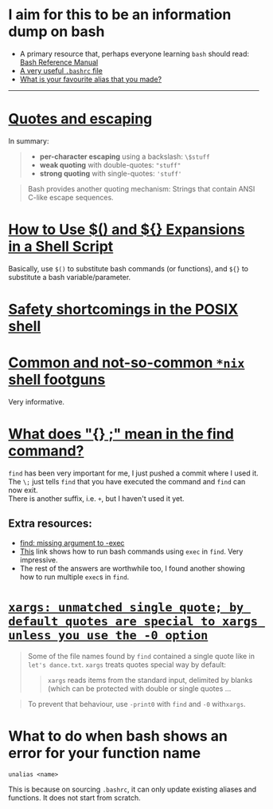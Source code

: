 # I aim for this to be an information dump on bash

- A primary resource that, perhaps everyone learning `bash` should read: [Bash Reference Manual](https://www.gnu.org/savannah-checkouts/gnu/bash/manual/bash)
- [A very useful `.bashrc` file](https://www.reddit.com/r/commandline/comments/9md3pp/a_very_useful_bashrc_file/)
- [What is your favourite alias that you made?](https://www.reddit.com/r/commandline/comments/pmtnwj/what_is_your_favorite_alias_that_you_made/)
---

# [Quotes and escaping](https://wiki.bash-hackers.org/syntax/quoting)

In summary:

> - **per-character escaping** using a backslash: `\$stuff`
> - **weak quoting** with double-quotes: `"stuff"`
> - **strong quoting** with single-quotes: `'stuff'`

> Bash provides another quoting mechanism: Strings that contain ANSI C-like escape sequences.

# [How to Use $() and ${} Expansions in a Shell Script](https://linuxhint.com/use_expansions_shell_script/)

Basically, use `$()` to substitute bash commands (or functions), and `${}` to substitute a bash variable/parameter.

# [Safety shortcomings in the POSIX shell](https://github.com/matu3ba/dotfiles_skeleton/blob/main/POSIXunsafe)

# [Common and not-so-common `*nix` shell footguns](https://an3223.github.io/blog/20210907_shelldonts.html)

Very informative.

# [What does "{} \;" mean in the find command?](https://askubuntu.com/questions/339015/what-does-mean-in-the-find-command)

`find` has been very important for me, I just pushed a commit where I used it. The `\;` just tells `find` that you have executed the command and `find` can now exit.\
There is another suffix, i.e. `+`, but I haven't used it yet.

## Extra resources:
- [find: missing argument to -exec](https://stackoverflow.com/questions/2961673/find-missing-argument-to-exec)
- [This](https://stackoverflow.com/a/2962015) link shows how to run bash commands using `exec` in `find`. Very impressive.
- The rest of the answers are worthwhile too, I found another showing how to run multiple `exec`s in `find`.

# [`xargs: unmatched single quote; by default quotes are special to xargs unless you use the -0 option`](https://www.reddit.com/r/bash/comments/pl1ukb/xargs_unmatched_single_quote_by_default_quotes/)

> Some of the file names found by `find` contained a single quote like in `let's dance.txt`. `xargs` treats quotes special way by default:
> > `xargs` reads items from the standard input, delimited by blanks (which can be protected with double or single quotes ...

> To prevent that behaviour, use `-print0` with `find` and `-0` with`xargs`.

# What to do when bash shows an error for your function name

`unalias <name>`

This is because on sourcing `.bashrc`, it can only update existing aliases and functions. It does not start from scratch.

